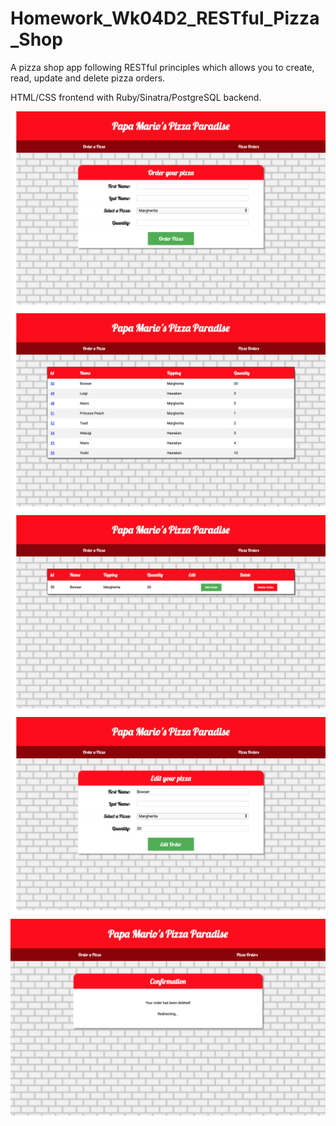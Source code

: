 # Homework_Wk04D2_RESTful_Pizza_Shop

A pizza shop app following RESTful principles which allows you to create, read, update and delete pizza orders.

HTML/CSS frontend with Ruby/Sinatra/PostgreSQL backend.

<p align="center">
  <img src="/screenshots/new_order.png">
  <img src="/screenshots/index.png">
  <img src="/screenshots/show.png">
  <img src="/screenshots/edit.png">
  <img src="/screenshots/deleted.png">
</p>
